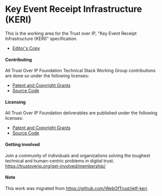 # Key Event Receipt Infrastructure (KERI)

This is the working area for the Trust over IP, "Key Event Receipt Infrastructure (KERI)" specification.

* [Editor's Copy](https://trustoverip.github.io/tswg-keri-specification/)

#### Contributing

All Trust Over IP Foundation Technical Stack Working Group contributions are done so under the following licenses:

* [Patent and Copyright Grants](CONTRIBUTING.md)
* [Source Code](SOURCE_CODE.md)

#### Licensing

All Trust Over IP Foundation deliverables are published under the following licenses:

* [Patent and Copyright Grants](LICENSE.md)
* [Source Code](SOURCE_CODE.md)

#### Getting involved

Join a community of individuals and organizations solving the toughest technical and human-centric problems in digital trust. https://trustoverip.org/get-involved/membership/

#### Note

This work was migrated from https://github.com/WebOfTrust/ietf-keri.
